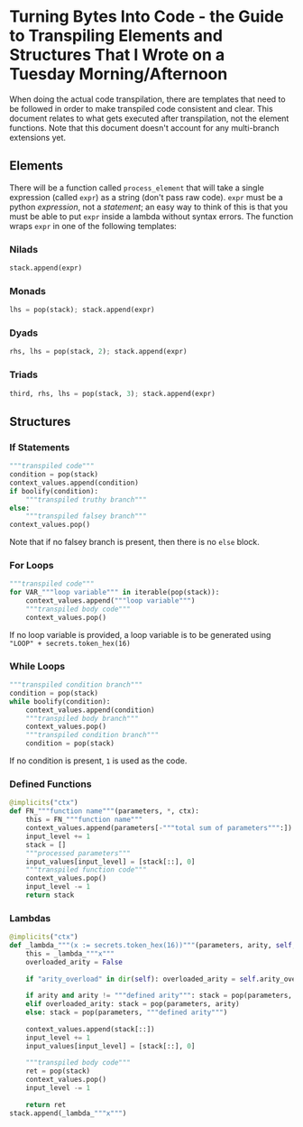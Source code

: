 # Turning Bytes Into Code - the Guide to Transpiling Elements and Structures That I Wrote on a Tuesday Morning/Afternoon

When doing the actual code transpilation, there are templates that need to be followed in order to make transpiled code consistent and clear. This document relates
to what gets executed after transpilation, not the element functions. Note that this document doesn't account for any multi-branch extensions yet.

## Elements

There will be a function called `process_element` that will take a single expression (called `expr`) as a string (don't pass raw code). 
`expr` must be a python _expression_, not a _statement_; an easy way to think of this is that you must be able to put `expr` inside a 
lambda without syntax errors. The function wraps `expr` in one of the following templates:

### Nilads

```python
stack.append(expr)
```

### Monads

```python
lhs = pop(stack); stack.append(expr)
```

### Dyads

```python
rhs, lhs = pop(stack, 2); stack.append(expr)
```

### Triads

```python
third, rhs, lhs = pop(stack, 3); stack.append(expr)
```

## Structures
### If Statements

```python
"""transpiled code"""
condition = pop(stack)
context_values.append(condition)
if boolify(condition):
    """transpiled truthy branch"""
else:
    """transpiled falsey branch"""
context_values.pop()
```

Note that if no falsey branch is present, then there is no `else` block.

### For Loops

```python
"""transpiled code"""
for VAR_"""loop variable""" in iterable(pop(stack)):
    context_values.append("""loop variable""")
    """transpiled body code"""
    context_values.pop()
```

If no loop variable is provided, a loop variable is to be generated using `"LOOP" + secrets.token_hex(16)`

### While Loops

```python
"""transpiled condition branch"""
condition = pop(stack)
while boolify(condition):
    context_values.append(condition)
    """transpiled body branch"""
    context_values.pop()
    """transpiled condition branch"""
    condition = pop(stack)
```

If no condition is present, `1` is used as the code.


### Defined Functions

```python
@implicits("ctx")
def FN_"""function name"""(parameters, *, ctx):
    this = FN_"""function name"""
    context_values.append(parameters[-"""total sum of parameters""":])
    input_level += 1
    stack = []
    """processed parameters"""
    input_values[input_level] = [stack[::], 0]
    """transpiled function code"""
    context_values.pop()
    input_level -= 1
    return stack
```
    
### Lambdas

```python
@implicits("ctx")
def _lambda_"""(x := secrets.token_hex(16))"""(parameters, arity, self, *, ctx):
    this = _lambda_"""x"""
    overloaded_arity = False
    
    if "arity_overload" in dir(self): overloaded_arity = self.arity_overload
    
    if arity and arity != """defined arity""": stack = pop(parameters, arity)
    elif overloaded_arity: stack = pop(parameters, arity)
    else: stack = pop(parameters, """defined arity""")
    
    context_values.append(stack[::])
    input_level += 1
    input_values[input_level] = [stack[::], 0]
    
    """transpiled body code"""
    ret = pop(stack) 
    context_values.pop()
    input_level -= 1
    
    return ret
stack.append(_lambda_"""x""")
```
   
